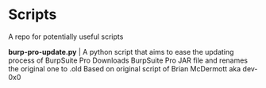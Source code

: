 # Scripts
A repo for potentially useful scripts

**burp-pro-update.py** | A python script that aims to ease the updating process of BurpSuite Pro 
Downloads BurpSuite Pro JAR file and renames the original one to .old
Based on original script of Brian McDermott aka dev-0x0
